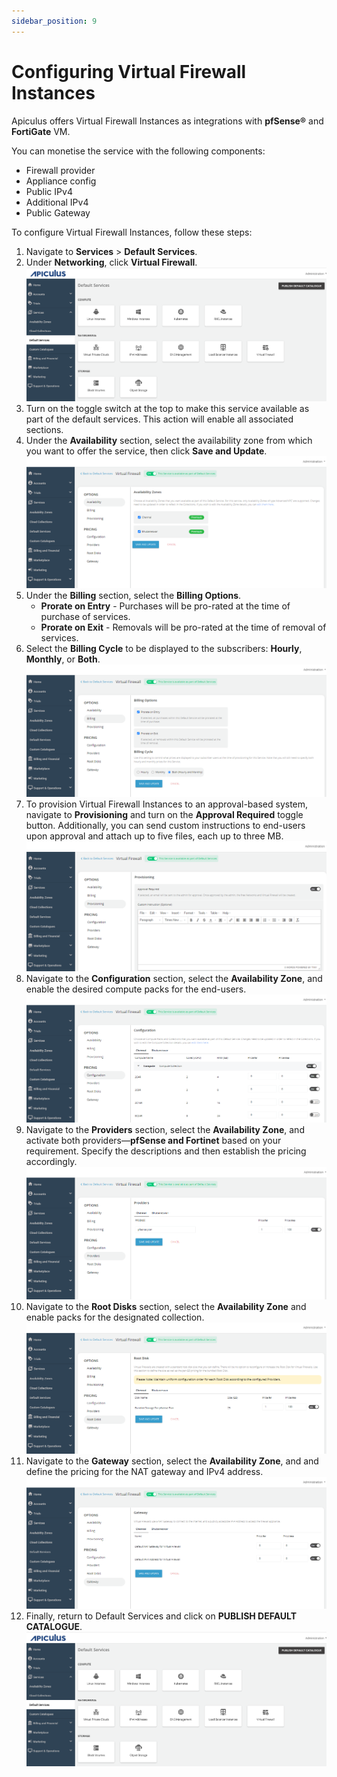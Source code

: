 ```yaml
---
sidebar_position: 9
---
```

# Configuring Virtual Firewall Instances
Apiculus offers Virtual Firewall Instances as integrations with **pfSense®** and **FortiGate** VM.

You can monetise the service with the following components:
- Firewall provider
- Appliance config
- Public IPv4
- Additional IPv4
- Public Gateway

To configure Virtual Firewall Instances, follow these steps:

1. Navigate to **Services** > **Default Services**.
2. Under **Networking**, click **Virtual Firewall**.
   ![Configuring Linux Instances](img/DefaultServices.png)
4. Turn on the toggle switch at the top to make this service available as part of the default services. This action will enable all associated sections.
5. Under the **Availability** section, select the availability zone from which you want to offer the service, then click **Save and Update**.![Configuring Virtual Firewall Instances](img/ConfiguringVirtualFirewallInstances1.png)
5. Under the **Billing** section, select the **Billing Options**.
	- **Prorate on Entry** - Purchases will be pro-rated at the time of purchase of services.
	- **Prorate on Exit** - Removals will be pro-rated at the time of removal of services.
6. Select the **Billing Cycle** to be displayed to the subscribers: **Hourly**, **Monthly**, or **Both**.![Configuring Virtual Firewall Instances](img/ConfiguringVirtualFirewallInstances2.png)
6. To provision Virtual Firewall Instances to an approval-based system, navigate to **Provisioning** and turn on the **Approval Required** toggle button. Additionally, you can send custom instructions to end-users upon approval and attach up to five files, each up to three MB.![Configuring Virtual Firewall Instances](img/ConfiguringVirtualFirewallInstances3.png)
7. Navigate to the **Configuration** section, select the **Availability Zone**, and enable the desired compute packs for the end-users.![Configuring Virtual Firewall Instances](img/ConfiguringVirtualFirewallInstances4.png)
8. Navigate to the **Providers** section, select the **Availability Zone**, and activate both providers—**pfSense and Fortinet** based on your requirement. Specify the descriptions and then establish the pricing accordingly.![Configuring Virtual Firewall Instances](img/ConfiguringVirtualFirewallInstances5.png)
9. Navigate to the **Root Disks** section, select the **Availability Zone** and enable packs for the designated collection.![Configuring Virtual Firewall Instances](img/ConfiguringVirtualFirewallInstances6.png)
10. Navigate to the **Gateway** section, select the **Availability Zone**, and and define the pricing for the NAT gateway and IPv4 address.![Configuring Virtual Firewall Instances](img/ConfiguringVirtualFirewallInstances7.png)
11. Finally, return to Default Services and click on **PUBLISH DEFAULT CATALOGUE**.
	![Configuring Virtual Firewall Instances](img/DefaultServices.png)





